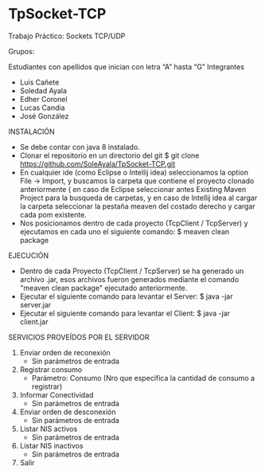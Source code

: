 # TpSocket-TCP

Trabajo Práctico: Sockets TCP/UDP

Grupos:

Estudiantes con apellidos que inician con letra “A” hasta “G”
Integrantes
- Luis Cañete
- Soledad Ayala
- Edher Coronel
- Lucas Candia
- José González

INSTALACIÓN 

- Se debe contar con java 8 instalado.
- Clonar el repositorio en un directorio del git 
$ git clone https://github.com/SoleAyala/TpSocket-TCP.git
- En cualquier ide (como Eclipse o Intellij idea) seleccionamos la option File -> Import, y buscamos la carpeta que contiene el proyecto clonado anteriormente ( en caso de Eclipse seleccionar antes Existing Maven Project para la busqueda de carpetas, y en caso de Intellij idea al cargar la carpeta seleccionar la pestaña meaven del costado derecho y cargar cada pom existente.
- Nos posicionamos dentro de cada proyecto (TcpClient / TcpServer) y ejecutamos en cada uno el siguiente comando:
$ meaven clean package

EJECUCIÓN
 
- Dentro de cada Proyecto (TcpClient / TcpServer) se ha generado un archivo .jar, esos archivos fueron generados mediante el comando "meaven clean package" ejecutado anteriormente.
- Ejecutar el siguiente comando para levantar el Server:
$ java -jar server.jar
- Ejecutar el siguiente comando para levantar el Client: 
$ java -jar client.jar

SERVICIOS PROVEÍDOS POR EL SERVIDOR

1. Enviar orden de reconexión
    * Sin parámetros de entrada 
2. Registrar consumo
    * Parámetro: Consumo (Nro que especifica la cantidad de consumo a registrar)
3. Informar Conectividad
    * Sin parámetros de entrada
4. Enviar orden de desconexión
    * Sin parámetros de entrada
5. Listar NIS activos
    * Sin parámetros de entrada
6. Listar NIS inactivos
    * Sin parámetros de entrada
7. Salir
